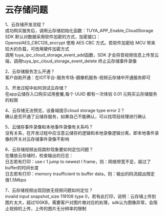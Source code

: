 # 云存储问题

1、云存储开发流程？  
成功购买服务后，调用云存储初始化函数：TUYA_APP_Enable_CloudStorage  
SDK 默认对数据采用软件加密的方式，加密接口：OpensslAES_CBC128_encrypt 使用 AES 
CBC 方式。若软件加密给 MCU 带来较大的负载，可改用硬件加密方式   
调用 tuya_ipc_cloud_storage_event_add函数，SDK 才会将音视频信息上传至云端，调用tuya_ipc_cloud_storage_event_delete 终止云存储事件录像  

2、云存储服务怎么开通？  
客户自助开通：在IOT平台-服务市场-摄像机服务-视频云存储中开通服务即可         

3、开发过程中如何测试云存储？   
在app云储存入口购买试用套餐,每个 UUID 都有一次体验 0.01 元购买云存储服务的权限  

4、云存储无法预览，设备端提示cloud storage type error 2？  
确认是否开通了云储存服务，如果自己不能确认，可以找项目经理进行确认  

5、云储存事件录像和本地事件录像有关系吗？  
没有关系，在开发过程中应注意云储存的逻辑和本地录像逻辑分离，即本地事件录像的开关对云存储事件录像不影响  

6、云存储视频出现跳秒现象要如何定位问题？  
在播放云存储时，检查输出的日志：  
日志若有打印：use r 1 jump to newest I frame，则：网络带宽不足，超过了buffer的时间长度  
日志若有打印：memory insufficient to buffer data，则：输出的码流超出限定值1.5Mbps  

7、云存储视频出现回放无视频问题如何定位？  
invalid input snapshot_size 119108 type 0，若有此打印，说明：云存储上传到图片太大，超过100KB，需要客户对图片做对应的处理，sdk认为图像异常，会阻止视频的上传，上传的图片无分辨率的限制

